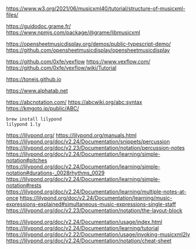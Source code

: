 https://www.w3.org/2021/06/musicxml40/tutorial/structure-of-musicxml-files/

https://guidodoc.grame.fr/
https://www.npmjs.com/package/@grame/libmusicxml

https://opensheetmusicdisplay.org/demos/public-typescript-demo/
https://github.com/opensheetmusicdisplay/opensheetmusicdisplay

https://github.com/0xfe/vexflow
https://www.vexflow.com/
https://github.com/0xfe/vexflow/wiki/Tutorial


https://tonejs.github.io

https://www.alphatab.net


https://abcnotation.com/
https://abcwiki.org/abc:syntax
https://kmgoto.jp/public/ABC/


```
brew install lilypond
lilypond 1.ly
```

https://lilypond.org/
https://lilypond.org/manuals.html
https://lilypond.org/doc/v2.24/Documentation/snippets/percussion
    https://lilypond.org/doc/v2.23/Documentation/notation/percussion-notes
    https://lilypond.org/doc/v2.24/Documentation/learning/simple-notation#pitches
    https://lilypond.org/doc/v2.24/Documentation/learning/simple-notation#durations-_0028rhythms_0029
    https://lilypond.org/doc/v2.24/Documentation/learning/simple-notation#rests
    https://lilypond.org/doc/v2.24/Documentation/learning/multiple-notes-at-once
    https://lilypond.org/doc/v2.24/Documentation/learning/music-expressions-explained#simultaneous-music-expressions-single-staff
    https://lilypond.org/doc/v2.23/Documentation/notation/the-layout-block

https://lilypond.org/doc/v2.24/Documentation/usage/index.html
https://lilypond.org/doc/v2.24/Documentation/learning/tutorial
https://lilypond.org/doc/v2.22/Documentation/usage/invoking-musicxml2ly
https://lilypond.org/doc/v2.24/Documentation/notation/cheat-sheet

